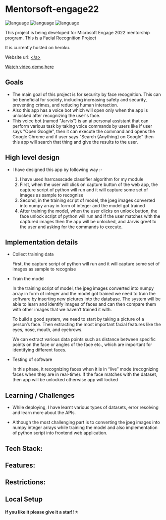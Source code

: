 # Mentorsoft-engage22

![language](https://img.shields.io/badge/-Microsoft%20Engage%2022-bluevoilet)
![language](https://img.shields.io/github/languages/top/Yash9460/Mentorsoft-engage22?style=for-the-badge)
![language](https://img.shields.io/github/last-commit/Yash9460/Mentorsoft-engage22?style=for-the-badge)


This project is being developed for Microsoft Engage 2022 mentorship program. This is a Facial Recognition Project


It is currently hosted on heroku.

Website url: <a href = "" target = "_blank">\</a>

Watch video demo <a href = "" target = "_blank">here</a>

## Goals

- The main goal of this project is for security by face recognition. This can be beneficial for society, including increasing safety and security, preventing crimes, and reducing human interaction. 
- Also this app has a voice bot which will open only when the app is unlocked after recognizing the user's face.
- This voice bot (named "Jarvis") is an ai personal assistant that can perform various task by taking voice commands by users like if user says "Open Google", then it can execute the command and opens the Google Chrome and if user says "Search {Anything} on Google" then this app will search that thing and give the results to the user.

## High level design

- I have designed this app by following way :- 
    
    1. I have used harrcasscade classifier algorithm for my module
    2. First, when the user will click on capture button of the web app, the capture script of python will run and it will capture some set of images as sample to recognise
    3. Second, in the training script of model, the jpeg images converted into numpy array in form of integer and the model got trained
    4. After training the model, when the user clicks on unlock button, the face unlock script of python will run and if the user matches with the captured images then the app will be unlocked, and Jarvis greet to the user and asking for the commands to execute.

## Implementation details

- Collect training data

    First, the capture script of python will run and it will capture some set of images as sample to recognise

- Train the model 

     In the training script of model, the jpeg images converted into numpy array in form of integer and the model got trained
     we need to train the software by inserting new pictures into the database. The system will be able to learn and identify images of faces and can then compare them      with other images that we haven’t trained it with.

     To build a good system, we need to start by taking a picture of a person’s face. Then extracting the most important facial features like the eyes, nose, mouth,        and eyebrows.

     We can extract various data points such as distance between specific points on the face or angles of the face etc., which are important for identifying different      faces.

- Testing of software

     In this phase, it recognizing faces when it is in “live” mode (recognizing faces when they are in real-time). 
     If the face matches with the dataset, then app will be unlocked otherwise app will locked

## Learning / Challenges

- While deploying, I have learnt various types of datasets, error resolving and learn more about the APIs.

- Although the most challenging part is to converting the jpeg images into numpy integer arrays while training the model and also implementation of python script into frontend web application.

## Tech Stack:


## Features:


## Restrictions:


## Local Setup



#### If you like it please give it a star!! ⭐
